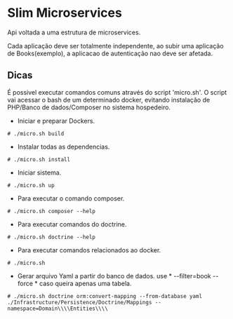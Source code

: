 # Slim Microservices

Api voltada a uma estrutura de microservices. 

Cada aplicação deve ser totalmente independente, ao subir uma aplicação de Books(exemplo), a aplicacao de autenticação nao deve ser afetada.



## Dicas

É possivel executar comandos comuns através do script 'micro.sh'. O script vai acessar o bash de um determinado docker, evitando instalação de PHP/Banco de dados/Composer no sistema hospedeiro.

- Iniciar e preparar Dockers.

```
# ./micro.sh build

```

- Instalar todas as dependencias.

```
# ./micro.sh install

```

- Iniciar sistema.

```
# ./micro.sh up

```

- Para executar o comando composer.

```
# ./micro.sh composer --help

```

- Para executar comandos do doctrine.

```
# ./micro.sh doctrine --help

```

- Para executar comandos relacionados ao docker.

```
# ./micro.sh

```
 
- Gerar arquivo Yaml a partir do banco de dados. use * --filter=book --force * caso queira apenas uma tabela.

```
# ./micro.sh doctrine orm:convert-mapping --from-database yaml ./Infrastructure/Persistence/Doctrine/Mappings --namespace=Domain\\\\Entities\\\\

```